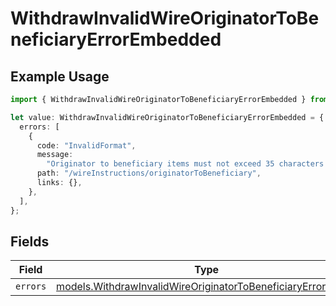 # WithdrawInvalidWireOriginatorToBeneficiaryErrorEmbedded

## Example Usage

```typescript
import { WithdrawInvalidWireOriginatorToBeneficiaryErrorEmbedded } from "dwolla-typescript";

let value: WithdrawInvalidWireOriginatorToBeneficiaryErrorEmbedded = {
  errors: [
    {
      code: "InvalidFormat",
      message:
        "Originator to beneficiary items must not exceed 35 characters and contain only alphanumeric, white space, '.' or '#' characters.",
      path: "/wireInstructions/originatorToBeneficiary",
      links: {},
    },
  ],
};
```

## Fields

| Field                                                                                                                              | Type                                                                                                                               | Required                                                                                                                           | Description                                                                                                                        |
| ---------------------------------------------------------------------------------------------------------------------------------- | ---------------------------------------------------------------------------------------------------------------------------------- | ---------------------------------------------------------------------------------------------------------------------------------- | ---------------------------------------------------------------------------------------------------------------------------------- |
| `errors`                                                                                                                           | [models.WithdrawInvalidWireOriginatorToBeneficiaryErrorError](../models/withdrawinvalidwireoriginatortobeneficiaryerrorerror.md)[] | :heavy_minus_sign:                                                                                                                 | N/A                                                                                                                                |